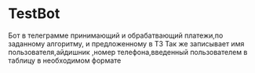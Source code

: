 # TestBot
Бот в телеграмме принимающий и обрабатвающий платежи,по заданному алгоритму, и предложенному в ТЗ
Так же записывает имя пользователя,айдишник ,номер телефона,введенный пользователем в таблицу в необходимом формате
